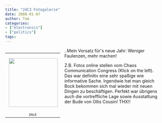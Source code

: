 ```yaml
---
title: "24C3 Fotogalerie"
date: 2008-01-07
author: Tom
categories:
- ["electronics"]
- ["politics"]
tags:
---
```

<table style="width: 194px; float: left">
<tr>
<td style="background: transparent url('http://picasaweb.google.com/f/img/transparent_album_background.gif') no-repeat scroll left center; height: 194px; -moz-background-clip: -moz-initial; -moz-background-origin: -moz-initial; -moz-background-inline-policy: -moz-initial" align="center"><a href="http://picasaweb.google.com/thomas.w.werner/24c3?authkey=6p0igrxmuSw"><img src="http://lh4.google.com/thomas.w.werner/R4FCKlYRBFE/AAAAAAAABlo/LKfBXY8y4iw/s160-c/24c3.jpg" style="margin: 1px 0pt 0pt 4px" height="160" width="160" /></a></td>
</tr>
<tr>
<td style="text-align: center; font-family: arial,sans-serif; font-size: 11px"><a href="http://picasaweb.google.com/thomas.w.werner/24c3?authkey=6p0igrxmuSw" style="color: #4d4d4d; font-weight: bold; text-decoration: none">24c3</a></td>
</tr>
</table>
..Mein Vorsatz für's neue Jahr: Weniger Faulenzen, mehr machen!

Z.B. Fotos online stellen vom Chaos Communication Congress (Klick on the left). Das war definitiv eine sehr spaßige wie informative Sache. Irgendwie hat man gleich Bock bekommen sich mal wieder mit neuen Dingen zu beschäftigen. Perfekt war übrigens auch die vortreffliche Lage sowie Ausstattung der Bude von Ollis Cousin! THX!!